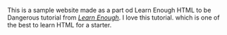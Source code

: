 This is a sample website made as a part od Learn Enough HTML to be Dangerous tutorial from [*Learn Enough*](https://www.learnenough.com/html-tutorial). I love this tutorial. which is one of the best to learn HTML for a starter.
